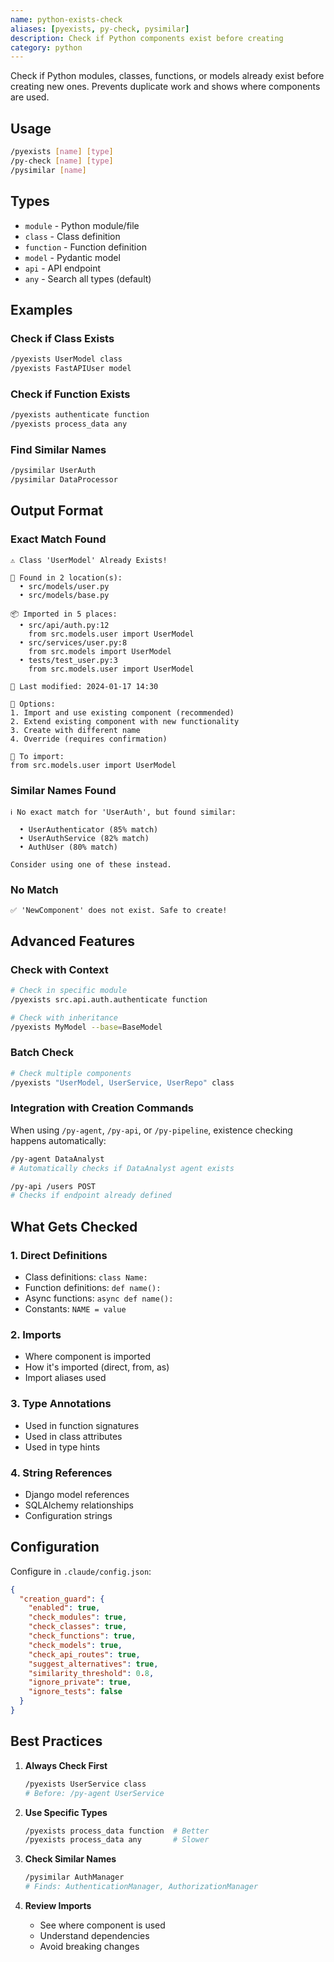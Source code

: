```yaml
---
name: python-exists-check
aliases: [pyexists, py-check, pysimilar]
description: Check if Python components exist before creating
category: python
---
```


Check if Python modules, classes, functions, or models already exist before creating new ones. Prevents duplicate work and shows where components are used.

## Usage
```bash
/pyexists [name] [type]
/py-check [name] [type]
/pysimilar [name]
```

## Types
- `module` - Python module/file
- `class` - Class definition
- `function` - Function definition
- `model` - Pydantic model
- `api` - API endpoint
- `any` - Search all types (default)

## Examples

### Check if Class Exists
```bash
/pyexists UserModel class
/pyexists FastAPIUser model
```

### Check if Function Exists
```bash
/pyexists authenticate function
/pyexists process_data any
```

### Find Similar Names
```bash
/pysimilar UserAuth
/pysimilar DataProcessor
```

## Output Format

### Exact Match Found
```
⚠️ Class 'UserModel' Already Exists!

📍 Found in 2 location(s):
  • src/models/user.py
  • src/models/base.py

📦 Imported in 5 places:
  • src/api/auth.py:12
    from src.models.user import UserModel
  • src/services/user.py:8
    from src.models import UserModel
  • tests/test_user.py:3
    from src.models.user import UserModel

📅 Last modified: 2024-01-17 14:30

🔧 Options:
1. Import and use existing component (recommended)
2. Extend existing component with new functionality
3. Create with different name
4. Override (requires confirmation)

📝 To import:
from src.models.user import UserModel
```

### Similar Names Found
```
ℹ️ No exact match for 'UserAuth', but found similar:

  • UserAuthenticator (85% match)
  • UserAuthService (82% match)
  • AuthUser (80% match)

Consider using one of these instead.
```

### No Match
```
✅ 'NewComponent' does not exist. Safe to create!
```

## Advanced Features

### Check with Context
```bash
# Check in specific module
/pyexists src.api.auth.authenticate function

# Check with inheritance
/pyexists MyModel --base=BaseModel
```

### Batch Check
```bash
# Check multiple components
/pyexists "UserModel, UserService, UserRepo" class
```

### Integration with Creation Commands
When using `/py-agent`, `/py-api`, or `/py-pipeline`, existence checking happens automatically:

```bash
/py-agent DataAnalyst
# Automatically checks if DataAnalyst agent exists

/py-api /users POST
# Checks if endpoint already defined
```

## What Gets Checked

### 1. Direct Definitions
- Class definitions: `class Name:`
- Function definitions: `def name():`
- Async functions: `async def name():`
- Constants: `NAME = value`

### 2. Imports
- Where component is imported
- How it's imported (direct, from, as)
- Import aliases used

### 3. Type Annotations
- Used in function signatures
- Used in class attributes
- Used in type hints

### 4. String References
- Django model references
- SQLAlchemy relationships
- Configuration strings

## Configuration

Configure in `.claude/config.json`:
```json
{
  "creation_guard": {
    "enabled": true,
    "check_modules": true,
    "check_classes": true,
    "check_functions": true,
    "check_models": true,
    "check_api_routes": true,
    "suggest_alternatives": true,
    "similarity_threshold": 0.8,
    "ignore_private": true,
    "ignore_tests": false
  }
}
```

## Best Practices

1. **Always Check First**
   ```bash
   /pyexists UserService class
   # Before: /py-agent UserService
   ```

2. **Use Specific Types**
   ```bash
   /pyexists process_data function  # Better
   /pyexists process_data any       # Slower
   ```

3. **Check Similar Names**
   ```bash
   /pysimilar AuthManager
   # Finds: AuthenticationManager, AuthorizationManager
   ```

4. **Review Imports**
   - See where component is used
   - Understand dependencies
   - Avoid breaking changes

